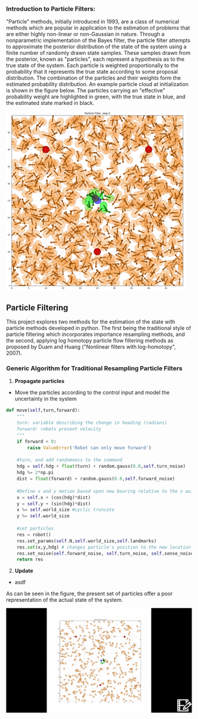 ### Introduction to Particle Filters:

"Particle" methods, initially introduced in 1993,  are a class of numerical
methods which are popular in application to the estimation of problems that are
either highly non-linear or non-Gaussian in nature. Through a nonparametric implementation of the Bayes filter, the particle filter attempts to approximate the posterior distribution of the state of the system using a finite number of randomly drawn state samples. These samples drawn from the posterior, known as "particles",  each represent a hypothesis as to the true state of the system. Each particle is weighted proportionally to the probability that it represents the true state according to some proposal distribution. The combination of the particles and their weights form the estimated probability distribution. An example particle cloud at initialization is shown in the figure below. The particles carrying an "effective" probability weight are highlighted in green, with the true state in blue, and the estimated state marked in black.

  ![Particle Cloud](graphics0_1.png)

## Particle Filtering
 This project explores two methods for the estimation of the state with particle methods developed in python. The first being the traditional style of particle filtering which incorporates importance resampling methods, and the second, applying log homotopy particle flow filtering methods as proposed by Duam and Huang ("Nonlinear filters with log-homotopy", 2007).

### Generic Algorithm for Traditional Resampling Particle Filters

1. **Propagate particles**
  * Move the particles according to the control input and model the uncertainty in the system

  ```python
  def move(self,turn,forward):
      """
      turn: variable describing the change in heading (radians)
      forward: robots present velocity
      """
      if forward < 0:
          raise ValueError('Robot can only move forward')

      #turn, and add randomness to the command
      hdg = self.hdg + float(turn) + random.gauss(0.0,self.turn_noise)
      hdg %= 2*np.pi
      dist = float(forward) + random.gauss(0.0,self.forward_noise)

      #Define x and y motion based upon new bearing relative to the x axis
      x = self.x + (cos(hdg)*dist)
      y = self.y + (sin(hdg)*dist)
      x %= self.world_size #cyclic truncate
      y %= self.world_size

      #set particles
      res = robot()
      res.set_params(self.N,self.world_size,self.landmarks)
      res.set(x,y,hdg) # changes particle's position to the new location
      res.set_noise(self.forward_noise, self.turn_noise, self.sense_noise)
      return res
  ```
2. **Update**
  * asdf


 As can be seen in the figure, the present set of particles offer a poor representation of the actual state of the system.


![GIF](ParticleFilterTracking.gif)
